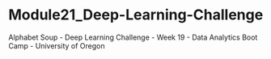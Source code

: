 # Module21_Deep-Learning-Challenge
Alphabet Soup - Deep Learning Challenge - Week 19 - Data Analytics Boot Camp - University of Oregon
